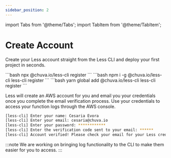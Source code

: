 ```yaml
---
sidebar_position: 2
---
```


import Tabs from '@theme/Tabs';
import TabItem from '@theme/TabItem';

# Create Account

Create your Less account straight from the Less CLI and deploy your first project in seconds.

<Tabs groupId="package-manager" queryString="package-manager">
  <TabItem value="npx" label="npx">
    ```bash
    npx @chuva.io/less-cli register
    ```
  </TabItem>

  <TabItem value="npm" label="npm">
    ```bash
    npm i -g @chuva.io/less-cli
    less-cli register
  ```
  </TabItem>

  <TabItem value="yarn" label="yarn">
    ```bash
    yarn global add @chuva.io/less-cli
    less-cli register
    ```
  </TabItem>
</Tabs>

Less will create an AWS account for you and email you your credentials once you complete the email verification process. Use your credentials to access your function logs through the AWS console.

```bash
[less-cli] Enter your name: Cesaria Evora
[less-cli] Enter your email: cesaria@chuva.io
[less-cli] Enter your password: ************
[less-cli] Enter the verification code sent to your email: ******
[less-cli] Account verified! Please check your email for your Less credentials.
```

:::note
We are working on bringing log functionality to the CLI to make them easier for you to access.
:::